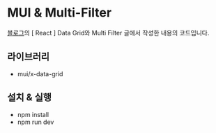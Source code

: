 # MUI & Multi-Filter
[블로그](https://moro-yong.tistory.com/13)의 [ React ] Data Grid와 Multi Filter 글에서 작성한 내용의 코드입니다.

## 라이브러리
- mui/x-data-grid

## 설치 & 실행
- npm install
- npm run dev